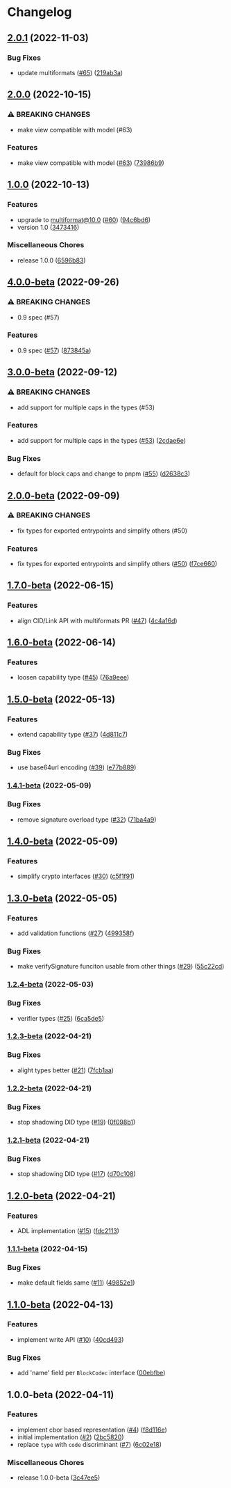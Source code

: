 # Changelog

## [2.0.1](https://github.com/ipld/js-dag-ucan/compare/v2.0.0...v2.0.1) (2022-11-03)


### Bug Fixes

* update multiformats ([#65](https://github.com/ipld/js-dag-ucan/issues/65)) ([219ab3a](https://github.com/ipld/js-dag-ucan/commit/219ab3a27e94814302f9ff43a431ccd7389f4b0f))

## [2.0.0](https://github.com/ipld/js-dag-ucan/compare/v1.0.0...v2.0.0) (2022-10-15)


### ⚠ BREAKING CHANGES

* make view compatible with model (#63)

### Features

* make view compatible with model ([#63](https://github.com/ipld/js-dag-ucan/issues/63)) ([73986b9](https://github.com/ipld/js-dag-ucan/commit/73986b9c5867a7963bb09b9eafe8c5650bb68bbe))

## [1.0.0](https://github.com/ipld/js-dag-ucan/compare/v4.0.0-beta...v1.0.0) (2022-10-13)


### Features

* upgrade to multiformat@10.0 ([#60](https://github.com/ipld/js-dag-ucan/issues/60)) ([94c6bd6](https://github.com/ipld/js-dag-ucan/commit/94c6bd6534ec5ecd85417aaa8528399dfb1c5fb2))
* version 1.0 ([3473416](https://github.com/ipld/js-dag-ucan/commit/3473416ffff67b63854e1cefe630aa4d7a69a4ac))


### Miscellaneous Chores

* release 1.0.0 ([6596b83](https://github.com/ipld/js-dag-ucan/commit/6596b83d16e01d1e31a42d6b22d4b6123d9b5c76))

## [4.0.0-beta](https://github.com/ipld/js-dag-ucan/compare/v3.0.0-beta...v4.0.0-beta) (2022-09-26)


### ⚠ BREAKING CHANGES

* 0.9 spec (#57)

### Features

* 0.9 spec ([#57](https://github.com/ipld/js-dag-ucan/issues/57)) ([873845a](https://github.com/ipld/js-dag-ucan/commit/873845a802d8faa503eb4754e5a6674947dcf184))

## [3.0.0-beta](https://github.com/ipld/js-dag-ucan/compare/v2.0.0-beta...v3.0.0-beta) (2022-09-12)


### ⚠ BREAKING CHANGES

* add support for multiple caps in the types (#53)

### Features

* add support for multiple caps in the types ([#53](https://github.com/ipld/js-dag-ucan/issues/53)) ([2cdae6e](https://github.com/ipld/js-dag-ucan/commit/2cdae6ed9010eebc8d16922e388300f647a2526e))


### Bug Fixes

* default for block caps and change to pnpm ([#55](https://github.com/ipld/js-dag-ucan/issues/55)) ([d2638c3](https://github.com/ipld/js-dag-ucan/commit/d2638c3bac21937c671c6b06bb66cfe46bd71a3c))

## [2.0.0-beta](https://github.com/ipld/js-dag-ucan/compare/v1.7.0-beta...v2.0.0-beta) (2022-09-09)


### ⚠ BREAKING CHANGES

* fix types for exported entrypoints and simplify others (#50)

### Features

* fix types for exported entrypoints and simplify others ([#50](https://github.com/ipld/js-dag-ucan/issues/50)) ([f7ce660](https://github.com/ipld/js-dag-ucan/commit/f7ce660486fe21ce3f999253376988d73ff1a5e7))

## [1.7.0-beta](https://github.com/ipld/js-dag-ucan/compare/v1.6.0-beta...v1.7.0-beta) (2022-06-15)


### Features

* align CID/Link API with multiformats PR ([#47](https://github.com/ipld/js-dag-ucan/issues/47)) ([4c4a16d](https://github.com/ipld/js-dag-ucan/commit/4c4a16d8dc1da760eb0b9334733f9f39c3b4a0ca))

## [1.6.0-beta](https://github.com/ipld/js-dag-ucan/compare/v1.5.0-beta...v1.6.0-beta) (2022-06-14)


### Features

* loosen capability type ([#45](https://github.com/ipld/js-dag-ucan/issues/45)) ([76a9eee](https://github.com/ipld/js-dag-ucan/commit/76a9eeeee4d1a2d34bf8d7cf75e468aa630508eb))

## [1.5.0-beta](https://github.com/ipld/js-dag-ucan/compare/v1.4.1-beta...v1.5.0-beta) (2022-05-13)


### Features

* extend capability type ([#37](https://github.com/ipld/js-dag-ucan/issues/37)) ([4d811c7](https://github.com/ipld/js-dag-ucan/commit/4d811c751cf239105b375e42f1a1bda4656e7e33))


### Bug Fixes

* use base64url encoding ([#39](https://github.com/ipld/js-dag-ucan/issues/39)) ([e77b889](https://github.com/ipld/js-dag-ucan/commit/e77b8896d1a9472a84e967486b22a9dd48a6bac8))

### [1.4.1-beta](https://github.com/ipld/js-dag-ucan/compare/v1.4.0-beta...v1.4.1-beta) (2022-05-09)


### Bug Fixes

* remove signature overload type ([#32](https://github.com/ipld/js-dag-ucan/issues/32)) ([71ba4a9](https://github.com/ipld/js-dag-ucan/commit/71ba4a9360df3247043f5cbebfcfaec645d81388))

## [1.4.0-beta](https://github.com/ipld/js-dag-ucan/compare/v1.3.0-beta...v1.4.0-beta) (2022-05-09)


### Features

* simplify crypto interfaces ([#30](https://github.com/ipld/js-dag-ucan/issues/30)) ([c5f1f91](https://github.com/ipld/js-dag-ucan/commit/c5f1f91ce78424ea63b28484cd65dff6967bd6a2))

## [1.3.0-beta](https://github.com/ipld/js-dag-ucan/compare/v1.2.4-beta...v1.3.0-beta) (2022-05-05)


### Features

* add validation functions ([#27](https://github.com/ipld/js-dag-ucan/issues/27)) ([499358f](https://github.com/ipld/js-dag-ucan/commit/499358ff566f1650fca905d5bd5065722adc76a9))


### Bug Fixes

* make verifySignature funciton usable from other things ([#29](https://github.com/ipld/js-dag-ucan/issues/29)) ([55c22cd](https://github.com/ipld/js-dag-ucan/commit/55c22cdad02a538a1e7192f7e570169f20b86486))

### [1.2.4-beta](https://github.com/ipld/js-dag-ucan/compare/v1.2.3-beta...v1.2.4-beta) (2022-05-03)


### Bug Fixes

* verifier types ([#25](https://github.com/ipld/js-dag-ucan/issues/25)) ([6ca5de5](https://github.com/ipld/js-dag-ucan/commit/6ca5de509f85f8dcded66cfa40f61242baf56bfd))

### [1.2.3-beta](https://github.com/ipld/js-dag-ucan/compare/v1.2.2-beta...v1.2.3-beta) (2022-04-21)


### Bug Fixes

* alight types better ([#21](https://github.com/ipld/js-dag-ucan/issues/21)) ([7fcb1aa](https://github.com/ipld/js-dag-ucan/commit/7fcb1aaab44f6cdfccc27b537c4f891e0f4c845a))

### [1.2.2-beta](https://github.com/ipld/js-dag-ucan/compare/v1.2.1-beta...v1.2.2-beta) (2022-04-21)


### Bug Fixes

* stop shadowing DID type ([#19](https://github.com/ipld/js-dag-ucan/issues/19)) ([0f098b1](https://github.com/ipld/js-dag-ucan/commit/0f098b1e9d6ec839e39ef280ded01de139f9f6dc))

### [1.2.1-beta](https://github.com/ipld/js-dag-ucan/compare/v1.2.0-beta...v1.2.1-beta) (2022-04-21)


### Bug Fixes

* stop shadowing DID type ([#17](https://github.com/ipld/js-dag-ucan/issues/17)) ([d70c108](https://github.com/ipld/js-dag-ucan/commit/d70c108defaf5265b01a79e7a253e721057c47cb))

## [1.2.0-beta](https://github.com/ipld/js-dag-ucan/compare/v1.1.1-beta...v1.2.0-beta) (2022-04-21)


### Features

* ADL implementation ([#15](https://github.com/ipld/js-dag-ucan/issues/15)) ([fdc2113](https://github.com/ipld/js-dag-ucan/commit/fdc2113766f89f9814e049ec8a78cf9853927d91))

### [1.1.1-beta](https://github.com/ipld/js-dag-ucan/compare/v1.1.0-beta...v1.1.1-beta) (2022-04-15)


### Bug Fixes

* make default fields same ([#11](https://github.com/ipld/js-dag-ucan/issues/11)) ([49852e1](https://github.com/ipld/js-dag-ucan/commit/49852e121e141ec8be39709f343f12e68e9c1eb4))

## [1.1.0-beta](https://github.com/ipld/js-dag-ucan/compare/v1.0.0-beta...v1.1.0-beta) (2022-04-13)


### Features

* implement write API ([#10](https://github.com/ipld/js-dag-ucan/issues/10)) ([40cd493](https://github.com/ipld/js-dag-ucan/commit/40cd493b08b89227085d4099a595a919f4bf1e72))


### Bug Fixes

* add 'name' field per `BlockCodec` interface ([00ebfbe](https://github.com/ipld/js-dag-ucan/commit/00ebfbed65a5e3308daebec3727d886470513482))

## 1.0.0-beta (2022-04-11)


### Features

* implement cbor based representation ([#4](https://github.com/ipld/js-dag-ucan/issues/4)) ([f8d116e](https://github.com/ipld/js-dag-ucan/commit/f8d116ee97a67d3d2dfeb45cfc35a4fafa13ef9a))
* initial implementation ([#2](https://github.com/ipld/js-dag-ucan/issues/2)) ([2bc5820](https://github.com/ipld/js-dag-ucan/commit/2bc58208fd5b8ff3c10ade709f63b7f1b297a6ac))
* replace `type` with `code` discriminant ([#7](https://github.com/ipld/js-dag-ucan/issues/7)) ([6c02e18](https://github.com/ipld/js-dag-ucan/commit/6c02e18be344836486fa0345585db07d0bdb74e3))


### Miscellaneous Chores

* release 1.0.0-beta ([3c47ee5](https://github.com/ipld/js-dag-ucan/commit/3c47ee532efcc89bc337e11f3714d06f713944d0))
